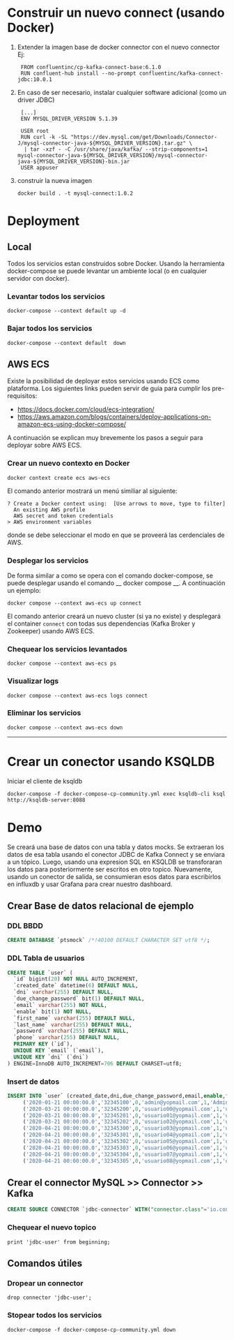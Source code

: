 # Construir un nuevo connect (usando Docker)

1. Extender la imagen base de docker connector con el nuevo connector
   Ej:
   ```docker
    FROM confluentinc/cp-kafka-connect-base:6.1.0
    RUN confluent-hub install --no-prompt confluentinc/kafka-connect-jdbc:10.0.1
   ```
2. En caso de ser necesario, instalar cualquier software adicional (como un driver JDBC)
   ```docker
    [...]
    ENV MYSQL_DRIVER_VERSION 5.1.39

    USER root
    RUN curl -k -SL "https://dev.mysql.com/get/Downloads/Connector-J/mysql-connector-java-${MYSQL_DRIVER_VERSION}.tar.gz" \
     | tar -xzf - -C /usr/share/java/kafka/ --strip-components=1 mysql-connector-java-${MYSQL_DRIVER_VERSION}/mysql-connector-java-${MYSQL_DRIVER_VERSION}-bin.jar
    USER appuser
    ```
3. construir la nueva imagen
    ```shell
    docker build . -t mysql-connect:1.0.2
    ```


# Deployment

## Local

Todos los servicios estan construidos sobre Docker. Usando la herramienta docker-compose se puede levantar un ambiente local (o en cualquier servidor con docker).

### Levantar todos los servicios

```shell
docker-compose --context default up -d
```

### Bajar todos los servicios

```shell
docker-compose --context default  down
```
## AWS ECS
Existe la posibilidad de deployar estos servicios usando ECS como plataforma. Los siguientes links pueden servir de guia para cumplir los pre-requisitos:
* https://docs.docker.com/cloud/ecs-integration/
* https://aws.amazon.com/blogs/containers/deploy-applications-on-amazon-ecs-using-docker-compose/

A continuación se explican muy brevemente los pasos a seguir para deployar sobre AWS ECS.

### Crear un nuevo contexto en Docker
```shell
docker context create ecs aws-ecs
```

El comando anterior mostrará un menú similiar al siguiente:

```shell
? Create a Docker context using:  [Use arrows to move, type to filter]
  An existing AWS profile
  AWS secret and token credentials
> AWS environment variables
```

donde se debe seleccionar el modo en que se proveerá las cerdenciales de AWS.


### Desplegar los servicios

De forma similar a como se opera con el comando docker-compose, se puede desplegar usando el comando __ docker compose __. A continuación un ejemplo:

```shell
docker compose --context aws-ecs up connect 
```

El comando anterior creará un nuevo cluster (si ya no existe) y desplegará el container `connect` con todas sus dependencias (Kafka Broker y Zookeeper) usando AWS ECS.

### Chequear los servicios levantados

```shell
docker compose --context aws-ecs ps
```

### Visualizar logs

```shell
docker compose --context aws-ecs logs connect
```

### Eliminar los servicios

```shell
docker compose --context aws-ecs down
```

---
# Crear un conector usando KSQLDB
Iniciar el cliente de ksqldb
```shell
docker-compose -f docker-compose-cp-community.yml exec ksqldb-cli ksql http://ksqldb-server:8088
```

# Demo

Se creará una base de datos con una tabla y datos mocks. Se extraeran los datos de esa tabla usando el conector JDBC de Kafka Connect y se enviara a un tópico. Luego, usando una expresion SQL en KSQLDB se transforaran los datos para posteriormente ser escritos en otro topico. Nuevamente, usando un conector de salida, se consumieran esos datos para escribirlos en influxdb y usar Grafana para crear nuestro dashboard.

## Crear Base de datos relacional de ejemplo

### DDL BBDD
```sql
CREATE DATABASE `ptsmock` /*!40100 DEFAULT CHARACTER SET utf8 */;
```

### DDL Tabla de usuarios
```sql
CREATE TABLE `user` (
  `id` bigint(20) NOT NULL AUTO_INCREMENT,
  `created_date` datetime(6) DEFAULT NULL,
  `dni` varchar(255) DEFAULT NULL,
  `due_change_password` bit(1) DEFAULT NULL,
  `email` varchar(255) NOT NULL,
  `enable` bit(1) NOT NULL,
  `first_name` varchar(255) DEFAULT NULL,
  `last_name` varchar(255) DEFAULT NULL,
  `password` varchar(255) DEFAULT NULL,
  `phone` varchar(255) DEFAULT NULL,
  PRIMARY KEY (`id`),
  UNIQUE KEY `email` (`email`),
  UNIQUE KEY `dni` (`dni`)
) ENGINE=InnoDB AUTO_INCREMENT=706 DEFAULT CHARSET=utf8;
```

### Insert de datos
```sql
INSERT INTO `user` (created_date,dni,due_change_password,email,enable,first_name,last_name,password,phone) VALUES
	 ('2020-01-21 00:00:00.0','32345100',0,'admin@yopmail.com',1,'Admin','Admin','$2a$10$oAgHnrcXV4zf4pWacGh75O1c8FVv.Kw8p0qSWqML3/5.5g9hxCh8q',NULL),
	 ('2020-03-21 00:00:00.0','32345200',0,'usuario00@yopmail.com',1,'usuario 00','Prueba 00','$2a$10$oAgHnrcXV4zf4pWacGh75O1c8FVv.Kw8p0qSWqML3/5.5g9hxCh8q',NULL),
	 ('2020-03-21 00:00:00.0','32345201',0,'usuario01@yopmail.com',1,'usuario 01','Prueba 01','$2a$10$oAgHnrcXV4zf4pWacGh75O1c8FVv.Kw8p0qSWqML3/5.5g9hxCh8q',NULL),
	 ('2020-03-21 00:00:00.0','32345202',0,'usuario02@yopmail.com',1,'usuario 02','Prueba 02','$2a$10$oAgHnrcXV4zf4pWacGh75O1c8FVv.Kw8p0qSWqML3/5.5g9hxCh8q',NULL),
	 ('2020-04-21 00:00:00.0','32345300',0,'usuario03@yopmail.com',1,'usuario 00','Prueba 00','$2a$10$oAgHnrcXV4zf4pWacGh75O1c8FVv.Kw8p0qSWqML3/5.5g9hxCh8q',NULL),
	 ('2020-04-21 00:00:00.0','32345301',0,'usuario04@yopmail.com',1,'usuario 01','Prueba 01','$2a$10$oAgHnrcXV4zf4pWacGh75O1c8FVv.Kw8p0qSWqML3/5.5g9hxCh8q',NULL),
	 ('2020-04-21 00:00:00.0','32345302',0,'usuario05@yopmail.com',1,'usuario 02','Prueba 02','$2a$10$oAgHnrcXV4zf4pWacGh75O1c8FVv.Kw8p0qSWqML3/5.5g9hxCh8q',NULL),
	 ('2020-04-21 00:00:00.0','32345303',0,'usuario06@yopmail.com',1,'usuario 03','Prueba 03','$2a$10$oAgHnrcXV4zf4pWacGh75O1c8FVv.Kw8p0qSWqML3/5.5g9hxCh8q',NULL),
	 ('2020-04-21 00:00:00.0','32345304',0,'usuario07@yopmail.com',1,'usuario 04','Prueba 04','$2a$10$oAgHnrcXV4zf4pWacGh75O1c8FVv.Kw8p0qSWqML3/5.5g9hxCh8q',NULL),
	 ('2020-04-21 00:00:00.0','32345305',0,'usuario08@yopmail.com',1,'usuario 05','Prueba 05','$2a$10$oAgHnrcXV4zf4pWacGh75O1c8FVv.Kw8p0qSWqML3/5.5g9hxCh8q',NULL);
```

## Crear el connector MySQL >> Connector >> Kafka 
```sql
CREATE SOURCE CONNECTOR `jdbc-connector` WITH("connector.class"='io.confluent.connect.jdbc.JdbcSourceConnector', "connection.url"='jdbc:mysql://192.168.1.121:3306/iplycdb', "mode"='incrementing', "topic.prefix"='jdbc-', "table.whitelist"='user', "key"='email', "connection.user"='iplyc-user-db', "connection.password"='' );
```

### Chequear el nuevo topico
```shell
print 'jdbc-user' from beginning;
```


## Comandos útiles

### Dropear un connector
```shell
drop connector 'jdbc-user';
```

### Stopear todos los servicios
```shell
docker-compose -f docker-compose-cp-community.yml down
```

